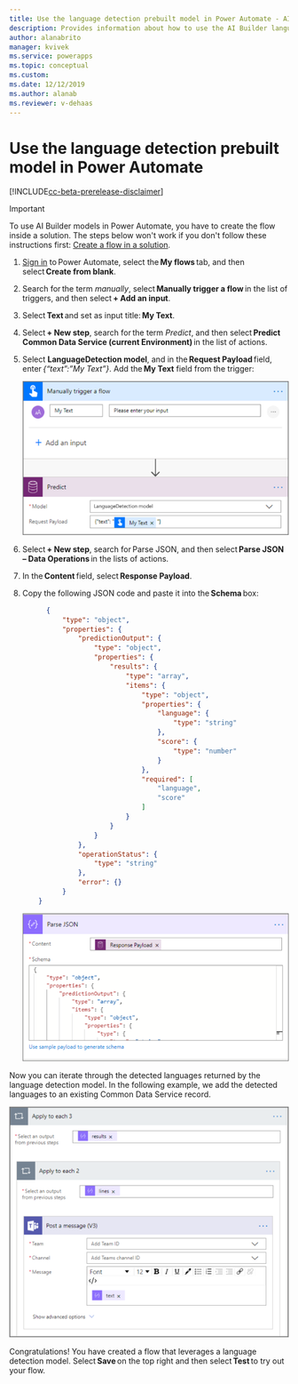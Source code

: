 ```yaml
---
title: Use the language detection prebuilt model in Power Automate - AI Builder | Microsoft Docs
description: Provides information about how to use the AI Builder language detection prebuilt model in your flows
author: alanabrito
manager: kvivek
ms.service: powerapps
ms.topic: conceptual
ms.custom: 
ms.date: 12/12/2019
ms.author: alanab
ms.reviewer: v-dehaas
---
```


# Use the language detection prebuilt model in Power Automate

[!INCLUDE[cc-beta-prerelease-disclaimer](./includes/cc-beta-prerelease-disclaimer.md)]

> [!IMPORTANT]
 > To use AI Builder models in Power Automate, you have to create the flow inside a solution. The steps below won't work if you don't follow these instructions first: [Create a flow in a solution](/flow/create-flow-solution).


1. [Sign in](https://flow.microsoft.com/signin) to Power Automate, select the **My flows** tab, and then select **Create from blank**.
1. Search for the term *manually*, select **Manually trigger a flow** in the list of triggers, and then select **+ Add an input**.
1. Select **Text** and set as input title: **My Text**.
1. Select **+ New step**, search for the term *Predict*, and then select **Predict Common Data Service (current Environment)** in the list of actions.
1. Select  **LanguageDetection model**, and in the **Request Payload** field, enter *{“text”:”My Text”}*. Add the **My Text** field from the trigger: 

   ![Manually trigger flow screen](media/flow-trigger-flow2.png "Manually trigger flow screen")
   
1. Select **+ New step**, search for Parse JSON, and then select **Parse JSON – Data Operations** in the lists of actions.
1. In the **Content** field, select **Response Payload**.
1. Copy the following JSON code and paste it into the **Schema** box: 

    ```JSON
          { 
              "type": "object", 
              "properties": { 
                  "predictionOutput": { 
                      "type": "object", 
                      "properties": { 
                          "results": { 
                              "type": "array", 
                              "items": { 
                                  "type": "object", 
                                  "properties": { 
                                      "language": { 
                                          "type": "string" 
                                      }, 
                                      "score": { 
                                          "type": "number" 
                                      } 
                                  }, 
                                  "required": [ 
                                      "language", 
                                      "score" 
                                  ] 
                              } 
                          } 
                      } 
                  }, 
                  "operationStatus": { 
                      "type": "string" 
                  }, 
                  "error": {} 
              } 
        }
    ```
   ![Parse JSON screen](media/flow-parse-json-2.png "Parse JSON screen")

Now you can iterate through the detected languages returned by the language detection model. In the following example, we add the detected languages to an existing Common Data Service record. 

![Apply to each screen](media/flow-apply-to-each.png "Apply to each screen")

Congratulations! You have created a flow that leverages a language detection model. Select **Save** on the top right and then select **Test** to try out your flow.
